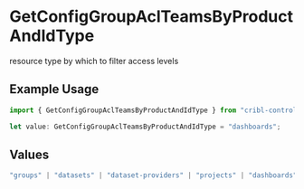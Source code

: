 # GetConfigGroupAclTeamsByProductAndIdType

resource type by which to filter access levels

## Example Usage

```typescript
import { GetConfigGroupAclTeamsByProductAndIdType } from "cribl-control-plane/models/operations";

let value: GetConfigGroupAclTeamsByProductAndIdType = "dashboards";
```

## Values

```typescript
"groups" | "datasets" | "dataset-providers" | "projects" | "dashboards" | "macros" | "notebooks" | "insights"
```